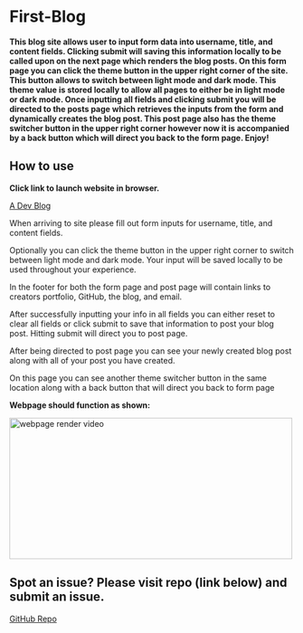 # First-Blog

<strong>This blog site allows user to input form data into username, title, and content fields.  Clicking submit will saving this information locally to be called upon on the next page which renders the blog posts.  On this form page you can click the theme button in the upper right corner of the site.  This button allows to switch between light mode and dark mode.  This theme value is stored locally to allow all pages to either be in light mode or dark mode.  Once inputting all fields and clicking submit you will be directed to the posts page which retrieves the inputs from the form and dynamically creates the blog post.  This post page also has the theme switcher button in the upper right corner however now it is accompanied by a back button which will direct you back to the form page.  Enjoy!</strong>

## How to use

<strong>Click link to launch website in browser.</strong>

[A Dev Blog](https://xchrisxwilliamsx.github.io/first-blog)

<p> When arriving to site please fill out form inputs for username, title, and content fields.
<p> Optionally you can click the theme button in the upper right corner to switch between light mode and dark mode.  Your input will be saved locally to be used throughout your experience.  
<p> In the footer for both the form page and post page will contain links to creators portfolio, GitHub, the blog, and email.  
<p> After successfully inputting your info in all fields you can either reset to clear all fields or click submit to save that information to post your blog post.  Hitting submit will direct you to post page.
<p> After being directed to post page you can see your newly created blog post along with all of your post you have created.
<p> On this page you can see another theme switcher button in the same location along with a back button that will direct you back to form page

<strong>Webpage should function as shown:</strong>

<img src="./assets/media/readMeMedia/firstBlogReadMeRender.gif" width="500" height="250" alt="webpage render video">

## Spot an issue?  Please visit repo (link below) and submit an issue.

[GitHub Repo](https://github.com/xChrisxWilliamsx/first-blog)